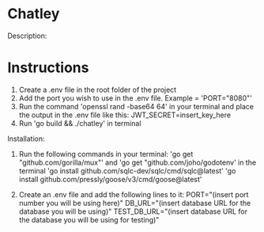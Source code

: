 # Chatley
Description:


# Instructions
1. Create a .env file in the root folder of the project
2. Add the port you wish to use in the .env file. Example = 'PORT="8080"'  
3. Run the command 'openssl rand -base64 64' in your terminal and place the output in the .env file like this:
JWT_SECRET=insert_key_here
4. Run 'go build && ./chatley' in terminal

Installation:
1. Run the following commands in your terminal:
        'go get "github.com/gorilla/mux"' and 
        'go get "github.com/joho/godotenv' in the terminal
        'go install github.com/sqlc-dev/sqlc/cmd/sqlc@latest'
        'go install github.com/pressly/goose/v3/cmd/goose@latest'
        
2. Create an .env file and add the following lines to it:
        PORT="(insert port number you will be using here)"
        DB_URL="(insert database URL for the database you will be using)"
        TEST_DB_URL="(insert database URL for the database you will be using for testing)"